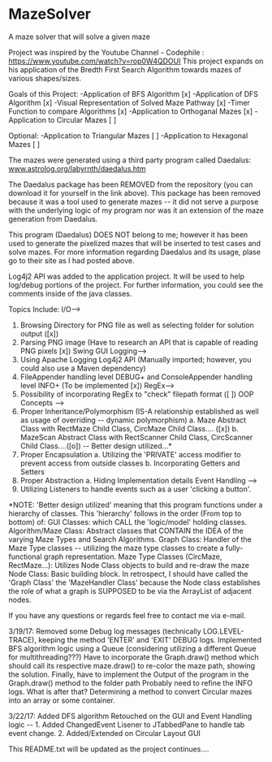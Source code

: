 # MazeSolver
A maze solver that will solve a given maze

Project was inspired by the Youtube Channel - Codephile : https://www.youtube.com/watch?v=rop0W4QDOUI
This project expands on his application of the Bredth First Search Algorithm towards mazes of various shapes/sizes.

Goals of this Project:
  -Application of BFS Algorithm [x]
  -Application of DFS Algorithm [x]
  -Visual Representation of Solved Maze Pathway [x]
  -Timer Function to compare Algorithms [x]
  -Application to Orthoganal Mazes [x]
  -Application to Circular Mazes [ ]
  
Optional:
  -Application to Triangular Mazes [ ]
  -Application to Hexagonal Mazes [ ]
  

The mazes were generated using a third party program called Daedalus: www.astrolog.org/labyrnth/daedalus.htm

The Daedalus package has been REMOVED from the repository (you can download it for yourself in the link above).
This package has been removed because it was a tool used to generate mazes -- it did not serve a purpose with 
the underlying logic of my program nor was it an extension of the maze generation from Daedalus.

This program (Daedalus) DOES NOT belong to me; however it has been used to generate the pixelized mazes that will be inserted to
test cases and solve mazes. For more information regarding Daedalus and its usage, plase go to their site as I had 
posted above.

Log4j2 API was added to the application project. It will be used to help log/debug portions of the project. For further
information, you could see the comments inside of the java classes.

Topics Include: 
I/O-->
  1. Browsing Directory for PNG file as well as selecting folder for solution output ([x])
  2. Parsing PNG image (Have to research an API that is capable of reading PNG pixels [x])
Swing GUI
Logging-->
  1. Using Apache Logging Log4j2 API (Manually imported; however, you could also use a Maven dependency)
  2. FileAppender handling level DEBUG+ and ConsoleAppender handling level INFO+ (To be implemented [x])
RegEx-->
  1. Possibility of incorporating RegEx to "check" filepath format ([ ])
OOP Concepts -->
  1. Proper Inheritance/Polymorphism (IS-A relationship established as well as usage of overriding -- dynamic polymorphism)
    a. Maze Abstract Class with RectMaze Child Class, CircMaze Child Class.... ([x])
    b. MazeScan Abstract Class with RectScanner Child Class, CircScanner Child Class....([o]) -- Better design utilized...*
  2. Proper Encapsulation
    a. Utilizing the 'PRIVATE' access modifier to prevent access from outside classes
    b. Incorporating Getters and Setters
  3. Proper Abstraction
    a. Hiding Implementation details 
Event Handling -->
  1. Utilizing Listeners to handle events such as a user 'clicking a button'.

*NOTE: 'Better design utilized' meaning that this program functions under a hierarchy of classes.
        This 'hierarchy' follows in the order (From top to bottom) of: 
            GUI Classes: which CALL the 'logic/model' holding classes.
            Algorithm/Maze Class: Abstract classes that CONTAIN the IDEA of the varying Maze Types and Search Algorithms.
            Graph Class: Handler of the Maze Type classes -- utilizing the maze type classes to create a fully-functional graph
                         representation.
            Maze Type Classes (CircMaze, RectMaze...): Utilizes Node Class objects to build and re-draw the maze
            Node Class: Basic building block.
 In retrospect, I should have called the 'Graph Class' the 'MazeHandler Class' because the Node class establishes the role of what
 a graph is SUPPOSED to be via the ArrayList of adjacent nodes.

If you have any questions or regards feel free to contact me via e-mail.

3/19/17: 
  Removed some Debug log messages (technically LOG.LEVEL-TRACE), keeping the method 'ENTER' and 'EXIT' DEBUG logs.
  Implemented BFS algorithm logic using a Queue (considering utilizing a different Queue for multithreading???)
  Have to incorporate the Graph.draw() method which should call its respective maze.draw() to re-color the maze path,
  showing the solution.
  Finally, have to implement the Output of the program in the Graph.draw() method to the folder path
  Probably need to refine the INFO logs.
  What is after that? Determining a method to convert Circular mazes into an array or some container.
  
3/22/17:
  Added DFS algorithm
  Retouched on the GUI and Event Handling logic -- 
    1.  Added ChangedEvent Lisener to JTabbedPane to handle tab event change.
    2.  Added/Extended on Circular Layout GUI
  

This README.txt will be updated as the project continues....
